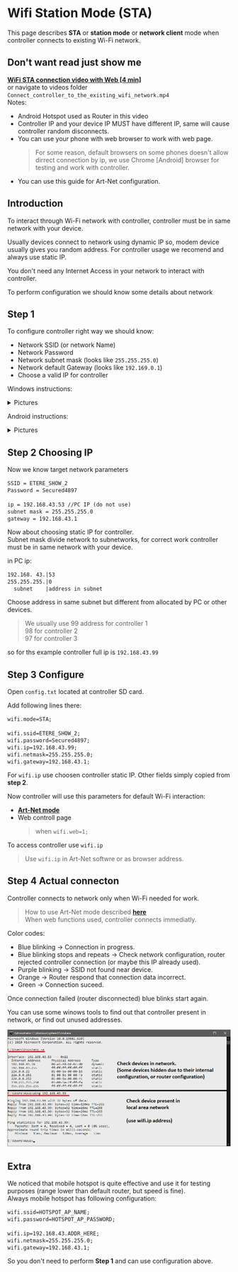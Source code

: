 # Wifi Station Mode (STA)
This page describes **STA** or **station mode** or **network client** mode when controller connects to existing Wi-Fi network.  

## Don't want read just show me
[**WiFi STA connection video with Web [4 min]**](videos/Connect_controller_to_the_existing_wifi_network.mp4)  
or navigate to videos folder `Connect_controller_to_the_existing_wifi_network.mp4`  
Notes: 
  - Android Hotspot used as Router in this video  
  - Controller IP and your device IP MUST have different IP, same will cause controller random disconnects.  
  - You can use your phone with web browser to work with web page.
    > For some reason, default browsers on some phones doesn't allow dirrect connection by ip, we use Chrome [Android] browser for testing and work with controller.
  - You can use this guide for Art-Net configuration. 
## Introduction
To interact through Wi-Fi network with controller, controller must be in same network with your device.  

Usually devices connect to network using dynamic IP so, modem device usually gives you random address. For controller usage we recomend and always use static IP.

You don't need any Internet Access in your network to interact with controller.

To perform configuration we should know some details about network

## Step 1 

To configure controller right way we should know:
- Network SSID (or network Name)
- Network Password
- Network subnet mask (looks like `255.255.255.0`)
- Network default Gateway (looks like `192.169.0.1`)
- Choose a valid IP for controller

Windows instructions:
<details> <summary>Pictures</summary> 

![Windows instructions](images/win_wifi_data_gather_1.png)  
![Windows instructions](images/win_wifi_data_gather_2.png) 
![Windows instructions](images/win_wifi_data_gather_3.png)   
</details>  

Android instructions:
<details> <summary>Pictures</summary> 

Newer Android versions allow you to find network parameters
![Android instructions](images/WiFi_details_android.jpg)  
![Android instructions](images/WiFi_details_android2.jpg) 
Or you can use app
![Android App instructions](images/WiFi_Analyzer_android_play_market.jpg)
![Android App instructions](images/WiFi_Anayzer_android.jpg)
</details>  

## Step 2 Choosing IP
Now we know target network parameters
```
SSID = ETERE_SHOW_2
Password = Secured4897

ip = 192.168.43.53 //PC IP (do not use)
subnet mask = 255.255.255.0
gateway = 192.168.43.1

```
Now about choosing static IP for controller.  
Subnet mask divide network to subnetworks, for correct work controller must be in same network with your device.

in PC ip:
```
192.168. 43.|53
255.255.255.|0
  subnet    |address in subnet
```
Choose address in same subnet but different from allocated by PC or other devices.

> We usually use 99 address for controller 1  
98 for controller 2  
97 for controller 3  

so for ths example controller full ip is `192.168.43.99`
## Step 3 Configure

Open `config.txt` located at controller SD card.

Add following lines there:

```
wifi.mode=STA;

wifi.ssid=ETERE_SHOW_2;
wifi.password=Secured4897;
wifi.ip=192.168.43.99;
wifi.netmask=255.255.255.0;
wifi.gateway=192.168.43.1;
```

For `wifi.ip` use choosen controller static IP. Other fields simply copied from **step 2**.

Now controller will use this parameters for default Wi-Fi interaction:  
- [**Art-Net mode**](modes/ArtNet.md)
- Web controll page  
  > when `wifi.web=1;`

To access controller use `wifi.ip`
  > Use `wifi.ip` in Art-Net softwre or as browser address.

## Step 4 Actual connecton
Controller connects to network only when Wi-Fi needed for work.  
> How to use Art-Net mode described [**here**](modes/ArtNet.md)  
> When web functions used, controller connects immediatly.

Color codes:
- Blue blinking -> Connection in progress.
- Blue blinking stops and repeats -> Check network configuration, router rejected controller connection (or maybe this IP already used).
- Purple blinking -> SSID not found near device.
- Orange -> Router respond that connection data incorrect.
- Green -> Connection suceed.


Once connection failed (router disconnected) blue blinks start again.

You can use some winows tools to find out that controller present in network, or find out unused addresses.

![Windows cmd tools](images/win_cmd_check_network.png)   

## Extra

We noticed that mobile hotspot is quite effective and use it for testing purposes (range lower than default router, but speed is fine).  
Always mobile hotspot has following configuration:
```
wifi.ssid=HOTSPOT_AP_NAME;
wifi.password=HOTSPOT_AP_PASSWORD;

wifi.ip=192.168.43.ADDR_HERE;
wifi.netmask=255.255.255.0;
wifi.gateway=192.168.43.1;
```
So you don't need to perform **Step 1** and can use configuration above.